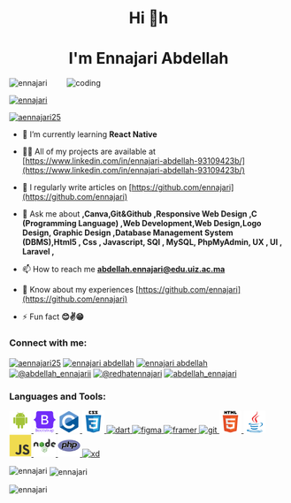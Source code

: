 <h1 align="center">Hi 👋h</h1>
<h1 align="center"> I'm Ennajari Abdellah</h1>
<img  align="right" width="400" src="https://cdn.dribbble.com/users/330915/screenshots/3587000/10_coding_dribbble.gif" alt="coding" />

<p align="left"> <img src="https://komarev.com/ghpvc/?username=ennajari&label=Profile%20views&color=0e75b6&style=flat" alt="ennajari" /> </p>

<p align="left"> <a href="https://github.com/ryo-ma/github-profile-trophy"><img src="https://github-profile-trophy.vercel.app/?username=ennajari" alt="ennajari" /></a> </p>

<p align="left"> <a href="https://twitter.com/aennajari25" target="blank"><img src="https://img.shields.io/twitter/follow/aennajari25?logo=twitter&style=for-the-badge" alt="aennajari25" /></a> </p>

- 🌱 I’m currently learning **React Native**

- 👨‍💻 All of my projects are available at [https://www.linkedin.com/in/ennajari-abdellah-93109423b/](https://www.linkedin.com/in/ennajari-abdellah-93109423b/)

- 📝 I regularly write articles on [https://github.com/ennajari](https://github.com/ennajari)

- 💬 Ask me about **,Canva,Git&Github ,Responsive Web Design ,C (Programming Language) ,Web Development,Web Design,Logo Design, Graphic Design ,Database Management System (DBMS),Html5 , Css , Javascript, SQl , MySQL, PhpMyAdmin, UX , UI , Laravel ,**

- 📫 How to reach me **abdellah.ennajari@edu.uiz.ac.ma**

- 📄 Know about my experiences [https://github.com/ennajari](https://github.com/ennajari)

- ⚡ Fun fact **😊✌️😁**

<h3 align="left">Connect with me:</h3>
<p align="left">
<a href="https://twitter.com/aennajari25" target="blank"><img align="center" src="https://raw.githubusercontent.com/rahuldkjain/github-profile-readme-generator/master/src/images/icons/Social/twitter.svg" alt="aennajari25" height="30" width="40" /></a>
<a href="https://linkedin.com/in/ennajari abdellah" target="blank"><img align="center" src="https://raw.githubusercontent.com/rahuldkjain/github-profile-readme-generator/master/src/images/icons/Social/linked-in-alt.svg" alt="ennajari abdellah" height="30" width="40" /></a>
<a href="https://fb.com/ennajari abdellah" target="blank"><img align="center" src="https://raw.githubusercontent.com/rahuldkjain/github-profile-readme-generator/master/src/images/icons/Social/facebook.svg" alt="ennajari abdellah" height="30" width="40" /></a>
<a href="https://instagram.com/@abdellah_ennajarii" target="blank"><img align="center" src="https://raw.githubusercontent.com/rahuldkjain/github-profile-readme-generator/master/src/images/icons/Social/instagram.svg" alt="@abdellah_ennajarii" height="30" width="40" /></a>
<a href="https://www.youtube.com/c/@redhatennajari" target="blank"><img align="center" src="https://raw.githubusercontent.com/rahuldkjain/github-profile-readme-generator/master/src/images/icons/Social/youtube.svg" alt="@redhatennajari" height="30" width="40" /></a>
<a href="https://discord.gg/abdellah_ennajari" target="blank"><img align="center" src="https://raw.githubusercontent.com/rahuldkjain/github-profile-readme-generator/master/src/images/icons/Social/discord.svg" alt="abdellah_ennajari" height="30" width="40" /></a>
</p>

<h3 align="left">Languages and Tools:</h3>
<p align="left"> <a href="https://developer.android.com" target="_blank" rel="noreferrer"> <img src="https://raw.githubusercontent.com/devicons/devicon/master/icons/android/android-original-wordmark.svg" alt="android" width="40" height="40"/> </a> <a href="https://getbootstrap.com" target="_blank" rel="noreferrer"> <img src="https://raw.githubusercontent.com/devicons/devicon/master/icons/bootstrap/bootstrap-plain-wordmark.svg" alt="bootstrap" width="40" height="40"/> </a> <a href="https://www.cprogramming.com/" target="_blank" rel="noreferrer"> <img src="https://raw.githubusercontent.com/devicons/devicon/master/icons/c/c-original.svg" alt="c" width="40" height="40"/> </a> <a href="https://www.w3schools.com/css/" target="_blank" rel="noreferrer"> <img src="https://raw.githubusercontent.com/devicons/devicon/master/icons/css3/css3-original-wordmark.svg" alt="css3" width="40" height="40"/> </a> <a href="https://dart.dev" target="_blank" rel="noreferrer"> <img src="https://www.vectorlogo.zone/logos/dartlang/dartlang-icon.svg" alt="dart" width="40" height="40"/> </a> <a href="https://www.figma.com/" target="_blank" rel="noreferrer"> <img src="https://www.vectorlogo.zone/logos/figma/figma-icon.svg" alt="figma" width="40" height="40"/> </a> <a href="https://www.framer.com/" target="_blank" rel="noreferrer"> <img src="https://www.vectorlogo.zone/logos/framer/framer-icon.svg" alt="framer" width="40" height="40"/> </a> <a href="https://git-scm.com/" target="_blank" rel="noreferrer"> <img src="https://www.vectorlogo.zone/logos/git-scm/git-scm-icon.svg" alt="git" width="40" height="40"/> </a> <a href="https://www.w3.org/html/" target="_blank" rel="noreferrer"> <img src="https://raw.githubusercontent.com/devicons/devicon/master/icons/html5/html5-original-wordmark.svg" alt="html5" width="40" height="40"/> </a> <a href="https://www.java.com" target="_blank" rel="noreferrer"> <img src="https://raw.githubusercontent.com/devicons/devicon/master/icons/java/java-original.svg" alt="java" width="40" height="40"/> </a> <a href="https://developer.mozilla.org/en-US/docs/Web/JavaScript" target="_blank" rel="noreferrer"> <img src="https://raw.githubusercontent.com/devicons/devicon/master/icons/javascript/javascript-original.svg" alt="javascript" width="40" height="40"/> </a> <a href="https://nodejs.org" target="_blank" rel="noreferrer"> <img src="https://raw.githubusercontent.com/devicons/devicon/master/icons/nodejs/nodejs-original-wordmark.svg" alt="nodejs" width="40" height="40"/> </a> <a href="https://www.php.net" target="_blank" rel="noreferrer"> <img src="https://raw.githubusercontent.com/devicons/devicon/master/icons/php/php-original.svg" alt="php" width="40" height="40"/> </a> <a href="https://www.adobe.com/products/xd.html" target="_blank" rel="noreferrer"> <img src="https://cdn.worldvectorlogo.com/logos/adobe-xd.svg" alt="xd" width="40" height="40"/> </a> </p>

<p><img align="left" src="https://github-readme-stats.vercel.app/api/top-langs?username=ennajari&show_icons=true&locale=en&layout=compact" alt="ennajari" /></p>

<p>&nbsp;<img align="center" src="https://github-readme-stats.vercel.app/api?username=ennajari&show_icons=true&locale=en" alt="ennajari" /></p>

<p><img align="center" src="https://github-readme-streak-stats.herokuapp.com/?user=ennajari&" alt="ennajari" /></p>
